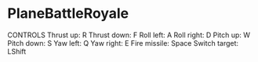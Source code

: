 # PlaneBattleRoyale
CONTROLS
Thrust up: R
Thrust down: F
Roll left: A
Roll right: D
Pitch up: W
Pitch down: S
Yaw left: Q
Yaw right: E
Fire missile: Space
Switch target: LShift